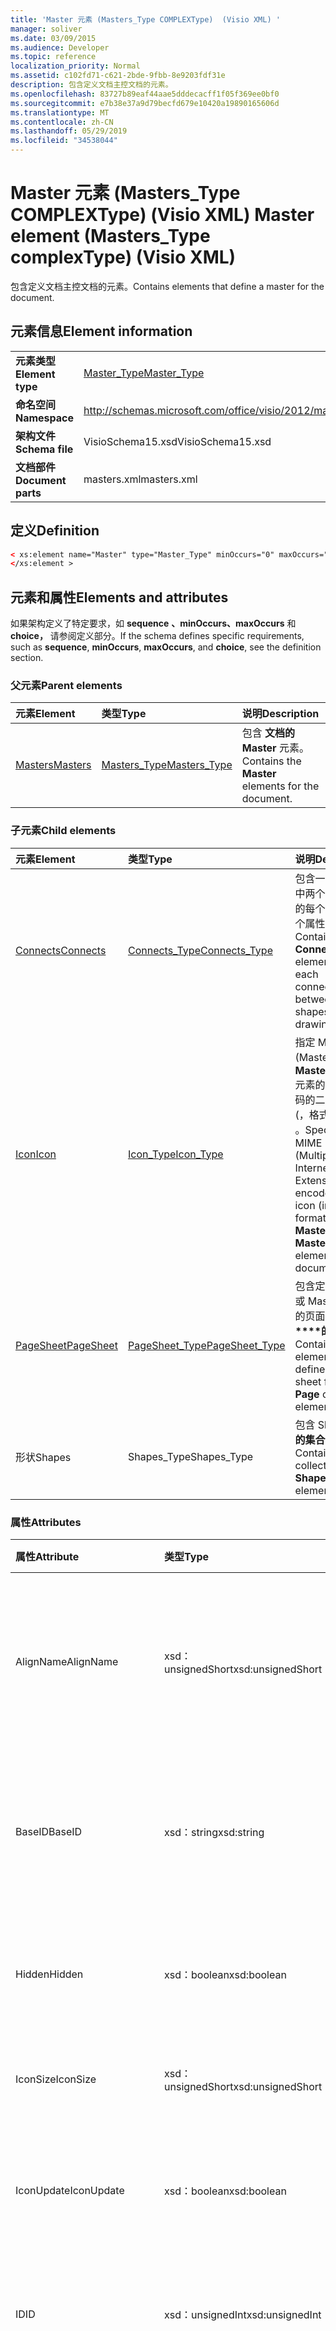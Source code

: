 ```yaml
---
title: 'Master 元素 (Masters_Type COMPLEXType)  (Visio XML) '
manager: soliver
ms.date: 03/09/2015
ms.audience: Developer
ms.topic: reference
localization_priority: Normal
ms.assetid: c102fd71-c621-2bde-9fbb-8e9203fdf31e
description: 包含定义文档主控文档的元素。
ms.openlocfilehash: 83727b89eaf44aae5dddecacff1f05f369ee0bf0
ms.sourcegitcommit: e7b38e37a9d79becfd679e10420a19890165606d
ms.translationtype: MT
ms.contentlocale: zh-CN
ms.lasthandoff: 05/29/2019
ms.locfileid: "34538044"
---
```

# <a name="master-element-masters_type-complextype-visio-xml"></a><span data-ttu-id="c6b3e-103">Master 元素 (Masters_Type COMPLEXType)  (Visio XML) </span><span class="sxs-lookup"><span data-stu-id="c6b3e-103">Master element (Masters_Type complexType) (Visio XML)</span></span>

<span data-ttu-id="c6b3e-104">包含定义文档主控文档的元素。</span><span class="sxs-lookup"><span data-stu-id="c6b3e-104">Contains elements that define a master for the document.</span></span>
  
## <a name="element-information"></a><span data-ttu-id="c6b3e-105">元素信息</span><span class="sxs-lookup"><span data-stu-id="c6b3e-105">Element information</span></span>

|||
|:-----|:-----|
|<span data-ttu-id="c6b3e-106">**元素类型**</span><span class="sxs-lookup"><span data-stu-id="c6b3e-106">**Element type**</span></span> <br/> |[<span data-ttu-id="c6b3e-107">Master_Type</span><span class="sxs-lookup"><span data-stu-id="c6b3e-107">Master_Type</span></span>](master_type-complextypevisio-xml.md) <br/> |
|<span data-ttu-id="c6b3e-108">**命名空间**</span><span class="sxs-lookup"><span data-stu-id="c6b3e-108">**Namespace**</span></span> <br/> |http://schemas.microsoft.com/office/visio/2012/main  <br/> |
|<span data-ttu-id="c6b3e-109">**架构文件**</span><span class="sxs-lookup"><span data-stu-id="c6b3e-109">**Schema file**</span></span> <br/> |<span data-ttu-id="c6b3e-110">VisioSchema15.xsd</span><span class="sxs-lookup"><span data-stu-id="c6b3e-110">VisioSchema15.xsd</span></span>  <br/> |
|<span data-ttu-id="c6b3e-111">**文档部件**</span><span class="sxs-lookup"><span data-stu-id="c6b3e-111">**Document parts**</span></span> <br/> |<span data-ttu-id="c6b3e-112">masters.xml</span><span class="sxs-lookup"><span data-stu-id="c6b3e-112">masters.xml</span></span>  <br/> |
   
## <a name="definition"></a><span data-ttu-id="c6b3e-113">定义</span><span class="sxs-lookup"><span data-stu-id="c6b3e-113">Definition</span></span>

```XML
< xs:element name="Master" type="Master_Type" minOccurs="0" maxOccurs="unbounded" >
</xs:element >
```

## <a name="elements-and-attributes"></a><span data-ttu-id="c6b3e-114">元素和属性</span><span class="sxs-lookup"><span data-stu-id="c6b3e-114">Elements and attributes</span></span>

<span data-ttu-id="c6b3e-115">如果架构定义了特定要求，如 **sequence** **、minOccurs、maxOccurs** 和 **choice，** 请参阅定义部分。</span><span class="sxs-lookup"><span data-stu-id="c6b3e-115">If the schema defines specific requirements, such as **sequence**, **minOccurs**, **maxOccurs**, and **choice**, see the definition section.</span></span> 
  
### <a name="parent-elements"></a><span data-ttu-id="c6b3e-116">父元素</span><span class="sxs-lookup"><span data-stu-id="c6b3e-116">Parent elements</span></span>

|<span data-ttu-id="c6b3e-117">**元素**</span><span class="sxs-lookup"><span data-stu-id="c6b3e-117">**Element**</span></span>|<span data-ttu-id="c6b3e-118">**类型**</span><span class="sxs-lookup"><span data-stu-id="c6b3e-118">**Type**</span></span>|<span data-ttu-id="c6b3e-119">**说明**</span><span class="sxs-lookup"><span data-stu-id="c6b3e-119">**Description**</span></span>|
|:-----|:-----|:-----|
|[<span data-ttu-id="c6b3e-120">Masters</span><span class="sxs-lookup"><span data-stu-id="c6b3e-120">Masters</span></span>](masters-elementvisio-xml.md) <br/> |[<span data-ttu-id="c6b3e-121">Masters_Type</span><span class="sxs-lookup"><span data-stu-id="c6b3e-121">Masters_Type</span></span>](masters_type-complextypevisio-xml.md) <br/> |<span data-ttu-id="c6b3e-122">包含 **文档的 Master** 元素。</span><span class="sxs-lookup"><span data-stu-id="c6b3e-122">Contains the **Master** elements for the document.</span></span>  <br/> |
   
### <a name="child-elements"></a><span data-ttu-id="c6b3e-123">子元素</span><span class="sxs-lookup"><span data-stu-id="c6b3e-123">Child elements</span></span>

|<span data-ttu-id="c6b3e-124">**元素**</span><span class="sxs-lookup"><span data-stu-id="c6b3e-124">**Element**</span></span>|<span data-ttu-id="c6b3e-125">**类型**</span><span class="sxs-lookup"><span data-stu-id="c6b3e-125">**Type**</span></span>|<span data-ttu-id="c6b3e-126">**说明**</span><span class="sxs-lookup"><span data-stu-id="c6b3e-126">**Description**</span></span>|
|:-----|:-----|:-----|
|[<span data-ttu-id="c6b3e-127">Connects</span><span class="sxs-lookup"><span data-stu-id="c6b3e-127">Connects</span></span>](connects-element-pagecontents_type-complextypevisio-xml.md) <br/> |[<span data-ttu-id="c6b3e-128">Connects_Type</span><span class="sxs-lookup"><span data-stu-id="c6b3e-128">Connects_Type</span></span>](connects_type-complextypevisio-xml.md) <br/> |<span data-ttu-id="c6b3e-129">包含一 **连接** 图形中两个形状之间的每个连接的一个属性元素。</span><span class="sxs-lookup"><span data-stu-id="c6b3e-129">Contains a **Connect** element for each connection between two shapes in a drawing.</span></span>  <br/> |
|[<span data-ttu-id="c6b3e-130">Icon</span><span class="sxs-lookup"><span data-stu-id="c6b3e-130">Icon</span></span>](icon-element-master_type-complextypevisio-xml.md) <br/> |[<span data-ttu-id="c6b3e-131">Icon_Type</span><span class="sxs-lookup"><span data-stu-id="c6b3e-131">Icon_Type</span></span>](icon_type-complextypevisio-xml.md) <br/> |<span data-ttu-id="c6b3e-132">指定 MIME (Master 或 **MasterShortcut** 元素的 MIME) 编码的二进制图标 (，格式为 .ico ) 。</span><span class="sxs-lookup"><span data-stu-id="c6b3e-132">Specifies a MIME (Multipurpose Internet Mail Extensions) encoded binary icon (in .ico format) for a **Master** or **MasterShortcut** element in a document.</span></span>  <br/> |
|[<span data-ttu-id="c6b3e-133">PageSheet</span><span class="sxs-lookup"><span data-stu-id="c6b3e-133">PageSheet</span></span>](pagesheet-element-master_type-complextypevisio-xml.md) <br/> |[<span data-ttu-id="c6b3e-134">PageSheet_Type</span><span class="sxs-lookup"><span data-stu-id="c6b3e-134">PageSheet_Type</span></span>](pagesheet_type-complextypevisio-xml.md) <br/> |<span data-ttu-id="c6b3e-135">包含定义 Page 或 Master 元素的页面 **工作表\*\*\*\*的元素。**</span><span class="sxs-lookup"><span data-stu-id="c6b3e-135">Contains elements that define the page sheet for a **Page** or **Master** element.</span></span>  <br/> |
|<span data-ttu-id="c6b3e-136">形状</span><span class="sxs-lookup"><span data-stu-id="c6b3e-136">Shapes</span></span>  <br/> |<span data-ttu-id="c6b3e-137">Shapes_Type</span><span class="sxs-lookup"><span data-stu-id="c6b3e-137">Shapes_Type</span></span>  <br/> |<span data-ttu-id="c6b3e-138">包含 Shape **元素的集合** 。</span><span class="sxs-lookup"><span data-stu-id="c6b3e-138">Contains a collection of **Shape** elements.</span></span>  <br/> |
   
### <a name="attributes"></a><span data-ttu-id="c6b3e-139">属性</span><span class="sxs-lookup"><span data-stu-id="c6b3e-139">Attributes</span></span>

|<span data-ttu-id="c6b3e-140">**属性**</span><span class="sxs-lookup"><span data-stu-id="c6b3e-140">**Attribute**</span></span>|<span data-ttu-id="c6b3e-141">**类型**</span><span class="sxs-lookup"><span data-stu-id="c6b3e-141">**Type**</span></span>|<span data-ttu-id="c6b3e-142">**必需**</span><span class="sxs-lookup"><span data-stu-id="c6b3e-142">**Required**</span></span>|<span data-ttu-id="c6b3e-143">**描述**</span><span class="sxs-lookup"><span data-stu-id="c6b3e-143">**Description**</span></span>|<span data-ttu-id="c6b3e-144">**可能的值**</span><span class="sxs-lookup"><span data-stu-id="c6b3e-144">**Possible values**</span></span>|
|:-----|:-----|:-----|:-----|:-----|
|<span data-ttu-id="c6b3e-145">AlignName</span><span class="sxs-lookup"><span data-stu-id="c6b3e-145">AlignName</span></span>  <br/> |<span data-ttu-id="c6b3e-146">xsd：unsignedShort</span><span class="sxs-lookup"><span data-stu-id="c6b3e-146">xsd:unsignedShort</span></span>  <br/> |<span data-ttu-id="c6b3e-147">可选</span><span class="sxs-lookup"><span data-stu-id="c6b3e-147">optional</span></span>  <br/> |<span data-ttu-id="c6b3e-148">指定模具窗口中主控图形的文本是左对齐、右对齐还是居中对齐。</span><span class="sxs-lookup"><span data-stu-id="c6b3e-148">Specifies whether the master's text in the stencil window is aligned left, right, or center.</span></span>  <br/> |<span data-ttu-id="c6b3e-149">xsd：unsignedShort 类型的值。</span><span class="sxs-lookup"><span data-stu-id="c6b3e-149">Values of the xsd:unsignedShort type.</span></span>  <br/> |
|<span data-ttu-id="c6b3e-150">BaseID</span><span class="sxs-lookup"><span data-stu-id="c6b3e-150">BaseID</span></span>  <br/> |<span data-ttu-id="c6b3e-151">xsd：string</span><span class="sxs-lookup"><span data-stu-id="c6b3e-151">xsd:string</span></span>  <br/> |<span data-ttu-id="c6b3e-152">可选</span><span class="sxs-lookup"><span data-stu-id="c6b3e-152">optional</span></span>  <br/> |<span data-ttu-id="c6b3e-153">GUID (标识文档) 全局唯一标识符。</span><span class="sxs-lookup"><span data-stu-id="c6b3e-153">A GUID (globally unique identifier) that identifies the master across documents.</span></span>  <br/> |<span data-ttu-id="c6b3e-154">xsd：string 类型的值。</span><span class="sxs-lookup"><span data-stu-id="c6b3e-154">Values of the xsd:string type.</span></span>  <br/> |
|<span data-ttu-id="c6b3e-155">Hidden</span><span class="sxs-lookup"><span data-stu-id="c6b3e-155">Hidden</span></span>  <br/> |<span data-ttu-id="c6b3e-156">xsd：boolean</span><span class="sxs-lookup"><span data-stu-id="c6b3e-156">xsd:boolean</span></span>  <br/> |<span data-ttu-id="c6b3e-157">可选</span><span class="sxs-lookup"><span data-stu-id="c6b3e-157">optional</span></span>  <br/> |<span data-ttu-id="c6b3e-158">指定主控母版是否在用户界面中隐藏。</span><span class="sxs-lookup"><span data-stu-id="c6b3e-158">Specifies whether the master is hidden in the user interface.</span></span>  <br/> |<span data-ttu-id="c6b3e-159">xsd：boolean 类型的值。</span><span class="sxs-lookup"><span data-stu-id="c6b3e-159">Values of the xsd:boolean type.</span></span>  <br/> |
|<span data-ttu-id="c6b3e-160">IconSize</span><span class="sxs-lookup"><span data-stu-id="c6b3e-160">IconSize</span></span>  <br/> |<span data-ttu-id="c6b3e-161">xsd：unsignedShort</span><span class="sxs-lookup"><span data-stu-id="c6b3e-161">xsd:unsignedShort</span></span>  <br/> |<span data-ttu-id="c6b3e-162">可选</span><span class="sxs-lookup"><span data-stu-id="c6b3e-162">optional</span></span>  <br/> |<span data-ttu-id="c6b3e-163">元素图标的大小。</span><span class="sxs-lookup"><span data-stu-id="c6b3e-163">The size of the element's icon.</span></span>  <br/> |<span data-ttu-id="c6b3e-164">xsd：unsignedShort 类型的值。</span><span class="sxs-lookup"><span data-stu-id="c6b3e-164">Values of the xsd:unsignedShort type.</span></span>  <br/> |
|<span data-ttu-id="c6b3e-165">IconUpdate</span><span class="sxs-lookup"><span data-stu-id="c6b3e-165">IconUpdate</span></span>  <br/> |<span data-ttu-id="c6b3e-166">xsd：boolean</span><span class="sxs-lookup"><span data-stu-id="c6b3e-166">xsd:boolean</span></span>  <br/> |<span data-ttu-id="c6b3e-167">可选</span><span class="sxs-lookup"><span data-stu-id="c6b3e-167">optional</span></span>  <br/> |<span data-ttu-id="c6b3e-168">指定是否从主控母版本身自动生成图标。</span><span class="sxs-lookup"><span data-stu-id="c6b3e-168">Specifies whether the icon is automatically generated from the master itself.</span></span>  <br/> |<span data-ttu-id="c6b3e-169">xsd：boolean 类型的值。</span><span class="sxs-lookup"><span data-stu-id="c6b3e-169">Values of the xsd:boolean type.</span></span>  <br/> |
|<span data-ttu-id="c6b3e-170">ID</span><span class="sxs-lookup"><span data-stu-id="c6b3e-170">ID</span></span>  <br/> |<span data-ttu-id="c6b3e-171">xsd：unsignedInt</span><span class="sxs-lookup"><span data-stu-id="c6b3e-171">xsd:unsignedInt</span></span>  <br/> |<span data-ttu-id="c6b3e-172">必需</span><span class="sxs-lookup"><span data-stu-id="c6b3e-172">required</span></span>  <br/> |<span data-ttu-id="c6b3e-173">元素在其父元素中的唯一 ID。</span><span class="sxs-lookup"><span data-stu-id="c6b3e-173">The unique ID of the element within its parent element.</span></span>  <br/> |<span data-ttu-id="c6b3e-174">xsd：unsignedInt 类型的值。</span><span class="sxs-lookup"><span data-stu-id="c6b3e-174">Values of the xsd:unsignedInt type.</span></span>  <br/> |
|<span data-ttu-id="c6b3e-175">MatchByName</span><span class="sxs-lookup"><span data-stu-id="c6b3e-175">MatchByName</span></span>  <br/> |<span data-ttu-id="c6b3e-176">xsd：boolean</span><span class="sxs-lookup"><span data-stu-id="c6b3e-176">xsd:boolean</span></span>  <br/> |<span data-ttu-id="c6b3e-177">可选</span><span class="sxs-lookup"><span data-stu-id="c6b3e-177">optional</span></span>  <br/> |<span data-ttu-id="c6b3e-178">确定 Microsoft Visio在绘图页上删除主控母版的实例时，如何决定文档主控文档是否已经存在。</span><span class="sxs-lookup"><span data-stu-id="c6b3e-178">Determines how Microsoft Visio decides if a document master is already present when an instance of a master is dropped on the drawing page.</span></span>  <br/> |<span data-ttu-id="c6b3e-179">xsd：boolean 类型的值。</span><span class="sxs-lookup"><span data-stu-id="c6b3e-179">Values of the xsd:boolean type.</span></span>  <br/> |
|<span data-ttu-id="c6b3e-180">名称</span><span class="sxs-lookup"><span data-stu-id="c6b3e-180">Name</span></span>  <br/> |<span data-ttu-id="c6b3e-181">xsd：string</span><span class="sxs-lookup"><span data-stu-id="c6b3e-181">xsd:string</span></span>  <br/> |<span data-ttu-id="c6b3e-182">可选</span><span class="sxs-lookup"><span data-stu-id="c6b3e-182">optional</span></span>  <br/> |<span data-ttu-id="c6b3e-183">元素的名称。</span><span class="sxs-lookup"><span data-stu-id="c6b3e-183">The name of the element.</span></span>  <br/> |<span data-ttu-id="c6b3e-184">xsd：string 类型的值。</span><span class="sxs-lookup"><span data-stu-id="c6b3e-184">Values of the xsd:string type.</span></span>  <br/> |
|<span data-ttu-id="c6b3e-185">NameU</span><span class="sxs-lookup"><span data-stu-id="c6b3e-185">NameU</span></span>  <br/> |<span data-ttu-id="c6b3e-186">xsd：string</span><span class="sxs-lookup"><span data-stu-id="c6b3e-186">xsd:string</span></span>  <br/> |<span data-ttu-id="c6b3e-187">可选</span><span class="sxs-lookup"><span data-stu-id="c6b3e-187">optional</span></span>  <br/> |<span data-ttu-id="c6b3e-188">元素的通用名称。</span><span class="sxs-lookup"><span data-stu-id="c6b3e-188">The universal name of the element.</span></span>  <br/> |<span data-ttu-id="c6b3e-189">xsd：string 类型的值。</span><span class="sxs-lookup"><span data-stu-id="c6b3e-189">Values of the xsd:string type.</span></span>  <br/> |
|<span data-ttu-id="c6b3e-190">PatternFlags</span><span class="sxs-lookup"><span data-stu-id="c6b3e-190">PatternFlags</span></span>  <br/> |<span data-ttu-id="c6b3e-191">xsd：unsignedShort</span><span class="sxs-lookup"><span data-stu-id="c6b3e-191">xsd:unsignedShort</span></span>  <br/> |<span data-ttu-id="c6b3e-192">可选</span><span class="sxs-lookup"><span data-stu-id="c6b3e-192">optional</span></span>  <br/> |<span data-ttu-id="c6b3e-193">确定主控形状是否表现为自定义图案。</span><span class="sxs-lookup"><span data-stu-id="c6b3e-193">Determines whether a master behaves as a custom pattern.</span></span>  <br/> |<span data-ttu-id="c6b3e-194">xsd：unsignedShort 类型的值。</span><span class="sxs-lookup"><span data-stu-id="c6b3e-194">Values of the xsd:unsignedShort type.</span></span>  <br/> |
|<span data-ttu-id="c6b3e-195">Prompt</span><span class="sxs-lookup"><span data-stu-id="c6b3e-195">Prompt</span></span>  <br/> |<span data-ttu-id="c6b3e-196">xsd：string</span><span class="sxs-lookup"><span data-stu-id="c6b3e-196">xsd:string</span></span>  <br/> |<span data-ttu-id="c6b3e-197">可选</span><span class="sxs-lookup"><span data-stu-id="c6b3e-197">optional</span></span>  <br/> |<span data-ttu-id="c6b3e-198">元素的状态栏和工具提示提示。</span><span class="sxs-lookup"><span data-stu-id="c6b3e-198">The status bar and tool tip prompt for the element.</span></span>  <br/> |<span data-ttu-id="c6b3e-199">xsd：string 类型的值。</span><span class="sxs-lookup"><span data-stu-id="c6b3e-199">Values of the xsd:string type.</span></span>  <br/> |
|<span data-ttu-id="c6b3e-200">UniqueID</span><span class="sxs-lookup"><span data-stu-id="c6b3e-200">UniqueID</span></span>  <br/> |<span data-ttu-id="c6b3e-201">xsd：string</span><span class="sxs-lookup"><span data-stu-id="c6b3e-201">xsd:string</span></span>  <br/> |<span data-ttu-id="c6b3e-202">可选</span><span class="sxs-lookup"><span data-stu-id="c6b3e-202">optional</span></span>  <br/> |<span data-ttu-id="c6b3e-203">标识文档中主控母版的 GUID。</span><span class="sxs-lookup"><span data-stu-id="c6b3e-203">A GUID that identifies the master within the document.</span></span>  <br/> |<span data-ttu-id="c6b3e-204">xsd：string 类型的值。</span><span class="sxs-lookup"><span data-stu-id="c6b3e-204">Values of the xsd:string type.</span></span>  <br/> |
   

